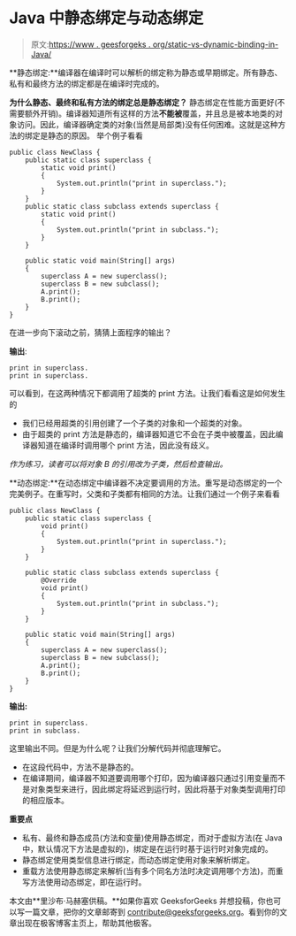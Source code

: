# Java 中静态绑定与动态绑定

> 原文:[https://www . geesforgeks . org/static-vs-dynamic-binding-in-Java/](https://www.geeksforgeeks.org/static-vs-dynamic-binding-in-java/)

**静态绑定:**编译器在编译时可以解析的绑定称为静态或早期绑定。所有静态、私有和最终方法的绑定都是在编译时完成的。

**为什么静态、最终和私有方法的绑定总是静态绑定？**
静态绑定在性能方面更好(不需要额外开销)。编译器知道所有这样的方法**不能被**覆盖，并且总是被本地类的对象访问。因此，编译器确定类的对象(当然是局部类)没有任何困难。这就是这种方法的绑定是静态的原因。
举个例子看看

```
public class NewClass {
    public static class superclass {
        static void print()
        {
            System.out.println("print in superclass.");
        }
    }
    public static class subclass extends superclass {
        static void print()
        {
            System.out.println("print in subclass.");
        }
    }

    public static void main(String[] args)
    {
        superclass A = new superclass();
        superclass B = new subclass();
        A.print();
        B.print();
    }
}
```

在进一步向下滚动之前，猜猜上面程序的输出？

**输出**:

```
print in superclass.
print in superclass.

```

可以看到，在这两种情况下都调用了超类的 print 方法。让我们看看这是如何发生的

*   我们已经用超类的引用创建了一个子类的对象和一个超类的对象。
*   由于超类的 print 方法是静态的，编译器知道它不会在子类中被覆盖，因此编译器知道在编译时调用哪个 print 方法，因此没有歧义。

*作为练习，读者可以将对象 B 的引用改为子类，然后检查输出。*

**动态绑定:**在动态绑定中编译器不决定要调用的方法。重写是动态绑定的一个完美例子。在重写时，父类和子类都有相同的方法。让我们通过一个例子来看看

```
public class NewClass {
    public static class superclass {
        void print()
        {
            System.out.println("print in superclass.");
        }
    }

    public static class subclass extends superclass {
        @Override
        void print()
        {
            System.out.println("print in subclass.");
        }
    }

    public static void main(String[] args)
    {
        superclass A = new superclass();
        superclass B = new subclass();
        A.print();
        B.print();
    }
}
```

**输出:**

```
print in superclass.
print in subclass.

```

这里输出不同。但是为什么呢？让我们分解代码并彻底理解它。

*   在这段代码中，方法不是静态的。
*   在编译期间，编译器不知道要调用哪个打印，因为编译器只通过引用变量而不是对象类型来进行，因此绑定将延迟到运行时，因此将基于对象类型调用打印的相应版本。

**重要点**

*   私有、最终和静态成员(方法和变量)使用静态绑定，而对于虚拟方法(在 Java 中，默认情况下方法是虚拟的)，绑定是在运行时基于运行时对象完成的。
*   静态绑定使用类型信息进行绑定，而动态绑定使用对象来解析绑定。
*   重载方法使用静态绑定来解析(当有多个同名方法时决定调用哪个方法)，而重写方法使用动态绑定，即在运行时。

本文由**里沙布·马赫塞供稿。**如果你喜欢 GeeksforGeeks 并想投稿，你也可以写一篇文章，把你的文章邮寄到 contribute@geeksforgeeks.org。看到你的文章出现在极客博客主页上，帮助其他极客。